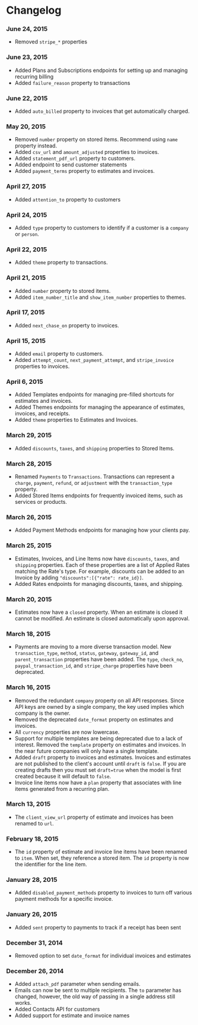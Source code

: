 Changelog
===

### June 24, 2015

- Removed `stripe_*` properties

### June 23, 2015

- Added Plans and Subscriptions endpoints for setting up and managing recurring billing
- Added `failure_reason` property to transactions

### June 22, 2015

- Added `auto_billed` property to invoices that get automatically charged.

### May 20, 2015

- Removed `number` property on stored items. Recommend using `name` property instead.
- Added `csv_url` and `amount_adjusted` properties to invoices.
- Added `statement_pdf_url` property to customers.
- Added endpoint to send customer statements
- Added `payment_terms` property to estimates and invoices.

### April 27, 2015

- Added `attention_to` property to customers

### April 24, 2015

- Added `type` property to customers to identify if a customer is a `company` or `person`.

### April 22, 2015

- Added `theme` property to transactions.

### April 21, 2015

- Added `number` property to stored items.
- Added `item_number_title` and `show_item_number` properties to themes.

### April 17, 2015

- Added `next_chase_on` property to invoices.

### April 15, 2015

- Added `email` property to customers.
- Added `attempt_count`, `next_payment_attempt`, and `stripe_invoice` properties to invoices.

### April 6, 2015

- Added Templates endpoints for managing pre-filled shortcuts for estimates and invoices.
- Added Themes endpoints for managing the appearance of estimates, invoices, and receipts.
- Added `theme` properties to Estimates and Invoices.

### March 29, 2015

- Added `discounts`, `taxes`, and `shipping` properties to Stored Items.

### March 28, 2015

- Renamed `Payments` to `Transactions`. Transactions can represent a `charge`, `payment`, `refund`, or `adjustment` with the `transaction_type` property.
- Added Stored Items endpoints for frequently invoiced items, such as services or products.

### March 26, 2015

- Added Payment Methods endpoints for managing how your clients pay.

### March 25, 2015

- Estimates, Invoices, and Line Items now have `discounts`, `taxes`, and `shipping` properties. Each of these properties are a list of Applied Rates matching the Rate's type. For example, discounts can be added to an Invoice by adding `"discounts":[{"rate": rate_id}]`.
- Added Rates endpoints for managing discounts, taxes, and shipping.

### March 20, 2015

- Estimates now have a `closed` property. When an estimate is closed it cannot be modified. An estimate is closed automatically upon approval.

### March 18, 2015

- Payments are moving to a more diverse transaction model. New `transaction_type`, `method`, `status`, `gateway`, `gateway_id`, and `parent_transaction` properties have been added. The `type`, `check_no`, `paypal_transaction_id`, and `stripe_charge` properties have been deprecated.

### March 16, 2015

- Removed the redundant `company` property on all API responses. Since API keys are owned by a single company, the key used implies which company is the owner.
- Removed the deprecated `date_format` property on estimates and invoices.
- All `currency` properties are now lowercase.
- Support for multiple templates are being deprecated due to a lack of interest. Removed the `template` property on estimates and invoices. In the near future companies will only have a single template.
- Added `draft` property to invoices and estimates. Invoices and estimates are not published to the client's account until `draft` is `false`. If you are creating drafts then you must set `draft=true` when the model is first created because it will default to `false`.
- Invoice line items now have a `plan` property that associates with line items generated from a recurring plan.

### March 13, 2015

- The `client_view_url` property of estimate and invoices has been renamed to `url`.

### February 18, 2015

- The `id` property of estimate and invoice line items have been renamed to `item`. When set, they reference a stored item. The `id` property is now the identifier for the line item.

### January 28, 2015

- Added `disabled_payment_methods` property to invoices to turn off various payment methods for a specific invoice.

### January 26, 2015

- Added `sent` property to payments to track if a receipt has been sent

### December 31, 2014

- Removed option to set `date_format` for individual invoices and estimates

### December 26, 2014

- Added `attach_pdf` parameter when sending emails.
- Emails can now be sent to multiple recipients. The `to` parameter has changed, however, the old way of passing in a single address still works.
- Added Contacts API for customers
- Added support for estimate and invoice names